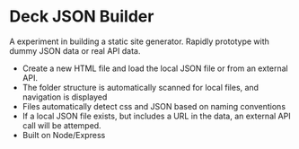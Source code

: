 # Deck JSON Builder

A experiment in building a static site generator. Rapidly prototype with dummy JSON data or real API data. 

* Create a new HTML file and load the local JSON file or from an external API. 
* The folder structure is automatically scanned for local files, and navigation is displayed
* Files automatically detect css and JSON based on naming conventions
* If a local JSON file exists, but includes a URL in the data, an external API call will be attemped.
* Built on Node/Express
